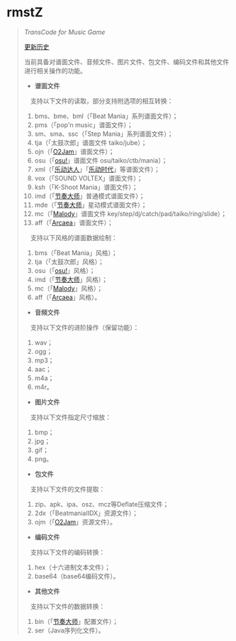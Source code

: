 # rmstZ
>
>*TransCode for Music Game*
>
>[更新历史](WHATSNEW.md)
>
>当前具备对谱面文件、音频文件、图片文件、包文件、编码文件和其他文件进行相关操作的功能。
>
>* **谱面文件**
>
>　支持以下文件的读取，部分支持附选项的相互转换：
>1. bms、bme、bml（「Beat Mania」系列谱面文件）；
>2. pms（「pop'n music」谱面文件）；
>3. sm、sma、ssc（「Step Mania」系列谱面文件）；
>4. tja（「太鼓次郎」谱面文件 taiko/jube）；
>5. ojn（「[O2Jam](http://www.o2jam.com/)」谱面文件）；
>6. osu（「[osu!](https://osu.ppy.sh/)」谱面文件 osu/taiko/ctb/mania）；
>7. xml（「[乐动达人](http://yd2012.redatoms.com/)」「[乐动时代](http://www.ydsd.com/)」等谱面文件）；
>8. vox（「SOUND VOLTEX」谱面文件）；
>9. ksh（「K-Shoot Mania」谱面文件）；
>10. imd（「[节奏大师](http://da.qq.com/)」普通模式谱面文件）；
>11. mde（「[节奏大师](http://da.qq.com/)」星动模式谱面文件）；
>12. mc（「[Malody](http://m.mugzone.net/)」谱面文件 key/step/dj/catch/pad/taiko/ring/slide）；
>13. aff（「[Arcaea](https://arcaea.lowiro.com/)」谱面文件）；
>
>　支持以下风格的谱面数据绘制：
>1. bms（「Beat Mania」风格）；
>2. tja（「太鼓次郎」风格）；
>3. osu（「[osu!](https://osu.ppy.sh/)」风格）；
>4. imd（「[节奏大师](http://da.qq.com/)」风格）；
>5. mc（「[Malody](http://m.mugzone.net/)」风格）；
>6. aff（「[Arcaea](https://arcaea.lowiro.com/)」风格）。
>
>* **音频文件**
>
>　支持以下文件的进阶操作（保留功能）：
>1. wav；
>2. ogg；
>3. mp3；
>4. aac；
>5. m4a；
>6. m4r。
>
>* **图片文件**
>
>　支持以下文件指定尺寸缩放：
>1. bmp；
>2. jpg；
>3. gif；
>4. png。
>
>* **包文件**
>
>　支持以下文件的文件提取：
>1. zip、apk、ipa、osz、mcz等Deflate压缩文件；
>2. 2dx（「BeatmaniaIIDX」资源文件）；
>3. ojm（「[O2Jam](http://www.o2jam.com/)」资源文件）。
>
>* **编码文件**
>
>　支持以下文件的编码转换：
>1. hex（十六进制文本文件）；
>2. base64（base64编码文件）。
>
>* **其他文件**
>
>　支持以下文件的数据转换：
>1. bin（「[节奏大师](http://da.qq.com/)」配置文件）；
>2. ser（Java序列化文件）。
